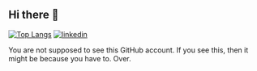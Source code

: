 ## Hi there 👋
[![Top Langs](https://github-readme-stats.vercel.app/api/top-langs/?username=teungku-lak-beuras)](https://github.com/teungku-lak-beuras)
[![linkedin](https://img.shields.io/badge/linkedin-0A66C2?style=for-the-badge&logo=linkedin&logoColor=white)](https://www.linkedin.com/in/erwin-putra-marpaung)

You are not supposed to see this GitHub account. If you see this, then it might be because you have to. Over.
<!-- I don't delete these lines because I don't want to. Leave them alone.
**teungku-lak-beuras/teungku-lak-beuras** is a ✨ _special_ ✨ repository because its `README.md` (this file) appears on your GitHub profile.

Here are some ideas to get you started:

- 🔭 I’m currently working on ...
- 🌱 I’m currently learning ...
- 👯 I’m looking to collaborate on ...
- 🤔 I’m looking for help with ...
- 💬 Ask me about ...
- 📫 How to reach me: ...
- 😄 Pronouns: ...
- ⚡ Fun fact: ...
-->
